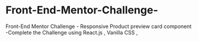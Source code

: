 # Front-End-Mentor-Challenge-
Front-End Mentor Challenge - Responsive Product preview card component  -Complete the Challenge using React.js , Vanilla CSS , 
